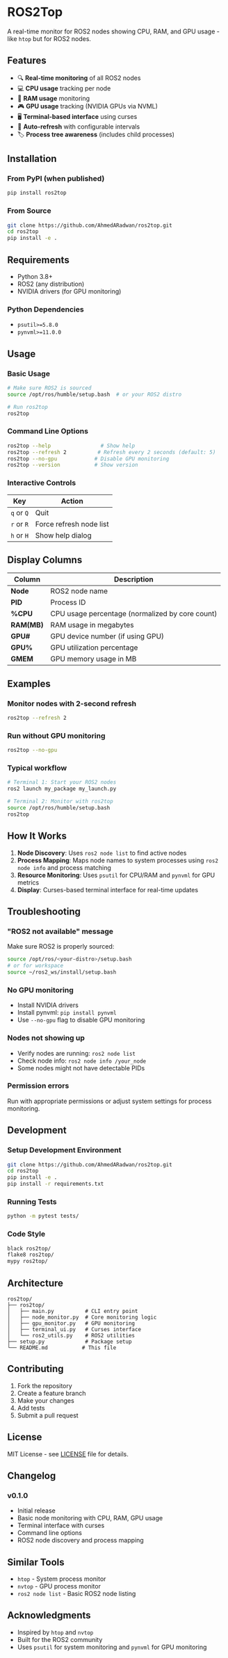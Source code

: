 # ROS2Top

A real-time monitor for ROS2 nodes showing CPU, RAM, and GPU usage - like `htop` but for ROS2 nodes.

<!-- ![ROS2Top Demo]() -->

## Features

- 🔍 **Real-time monitoring** of all ROS2 nodes
- 💻 **CPU usage** tracking per node
- 🧠 **RAM usage** monitoring
- 🎮 **GPU usage** tracking (NVIDIA GPUs via NVML)
- 🖥️ **Terminal-based interface** using curses
- 🔄 **Auto-refresh** with configurable intervals
- 🏷️ **Process tree awareness** (includes child processes)

## Installation

### From PyPI (when published)

```bash
pip install ros2top
```

### From Source

```bash
git clone https://github.com/AhmedARadwan/ros2top.git
cd ros2top
pip install -e .
```

## Requirements

- Python 3.8+
- ROS2 (any distribution)
- NVIDIA drivers (for GPU monitoring)

### Python Dependencies

- `psutil>=5.8.0`
- `pynvml>=11.0.0`

## Usage

### Basic Usage

```bash
# Make sure ROS2 is sourced
source /opt/ros/humble/setup.bash  # or your ROS2 distro

# Run ros2top
ros2top
```

### Command Line Options

```bash
ros2top --help                # Show help
ros2top --refresh 2          # Refresh every 2 seconds (default: 5)
ros2top --no-gpu            # Disable GPU monitoring
ros2top --version           # Show version
```

### Interactive Controls

| Key        | Action                  |
| ---------- | ----------------------- |
| `q` or `Q` | Quit                    |
| `r` or `R` | Force refresh node list |
| `h` or `H` | Show help dialog        |

## Display Columns

| Column      | Description                                     |
| ----------- | ----------------------------------------------- |
| **Node**    | ROS2 node name                                  |
| **PID**     | Process ID                                      |
| **%CPU**    | CPU usage percentage (normalized by core count) |
| **RAM(MB)** | RAM usage in megabytes                          |
| **GPU#**    | GPU device number (if using GPU)                |
| **GPU%**    | GPU utilization percentage                      |
| **GMEM**    | GPU memory usage in MB                          |

## Examples

### Monitor nodes with 2-second refresh

```bash
ros2top --refresh 2
```

### Run without GPU monitoring

```bash
ros2top --no-gpu
```

### Typical workflow

```bash
# Terminal 1: Start your ROS2 nodes
ros2 launch my_package my_launch.py

# Terminal 2: Monitor with ros2top
source /opt/ros/humble/setup.bash
ros2top
```

## How It Works

1. **Node Discovery**: Uses `ros2 node list` to find active nodes
2. **Process Mapping**: Maps node names to system processes using `ros2 node info` and process matching
3. **Resource Monitoring**: Uses `psutil` for CPU/RAM and `pynvml` for GPU metrics
4. **Display**: Curses-based terminal interface for real-time updates

## Troubleshooting

### "ROS2 not available" message

Make sure ROS2 is properly sourced:

```bash
source /opt/ros/<your-distro>/setup.bash
# or for workspace
source ~/ros2_ws/install/setup.bash
```

### No GPU monitoring

- Install NVIDIA drivers
- Install pynvml: `pip install pynvml`
- Use `--no-gpu` flag to disable GPU monitoring

### Nodes not showing up

- Verify nodes are running: `ros2 node list`
- Check node info: `ros2 node info /your_node`
- Some nodes might not have detectable PIDs

### Permission errors

Run with appropriate permissions or adjust system settings for process monitoring.

## Development

### Setup Development Environment

```bash
git clone https://github.com/AhmedARadwan/ros2top.git
cd ros2top
pip install -e .
pip install -r requirements.txt
```

### Running Tests

```bash
python -m pytest tests/
```

### Code Style

```bash
black ros2top/
flake8 ros2top/
mypy ros2top/
```

## Architecture

```
ros2top/
├── ros2top/
│   ├── main.py          # CLI entry point
│   ├── node_monitor.py  # Core monitoring logic
│   ├── gpu_monitor.py   # GPU monitoring
│   ├── terminal_ui.py   # Curses interface
│   └── ros2_utils.py    # ROS2 utilities
├── setup.py             # Package setup
└── README.md           # This file
```

## Contributing

1. Fork the repository
2. Create a feature branch
3. Make your changes
4. Add tests
5. Submit a pull request

## License

MIT License - see [LICENSE](LICENSE) file for details.

## Changelog

### v0.1.0

- Initial release
- Basic node monitoring with CPU, RAM, GPU usage
- Terminal interface with curses
- Command line options
- ROS2 node discovery and process mapping

## Similar Tools

- `htop` - System process monitor
- `nvtop` - GPU process monitor
- `ros2 node list` - Basic ROS2 node listing

## Acknowledgments

- Inspired by `htop` and `nvtop`
- Built for the ROS2 community
- Uses `psutil` for system monitoring and `pynvml` for GPU monitoring
